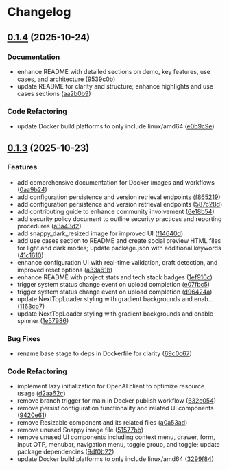 # Changelog

## [0.1.4](https://github.com/athrael-soju/Snappy/compare/v0.1.3...v0.1.4) (2025-10-24)


### Documentation

* enhance README with detailed sections on demo, key features, use cases, and architecture ([9539c0b](https://github.com/athrael-soju/Snappy/commit/9539c0b13a62eede302a75fa281b5a7a61fd06f7))
* update README for clarity and structure; enhance highlights and use cases sections ([aa2b0b9](https://github.com/athrael-soju/Snappy/commit/aa2b0b9a3d1cb6646b4a2bdabbc19c27fb92c7a1))


### Code Refactoring

* update Docker build platforms to only include linux/amd64 ([e0b9c9e](https://github.com/athrael-soju/Snappy/commit/e0b9c9e4e6104c629c6de943a2fc2afc91e8d9f4))

## [0.1.3](https://github.com/athrael-soju/Snappy/compare/0.1.2...v0.1.3) (2025-10-23)


### Features

* add comprehensive documentation for Docker images and workflows ([0aa9b24](https://github.com/athrael-soju/Snappy/commit/0aa9b244b5412fb79dedf5844b60a612a6e8b1cf))
* add configuration persistence and version retrieval endpoints ([f865219](https://github.com/athrael-soju/Snappy/commit/f8652191e3fd6dccaf6285bd07e3eeb8208e927e))
* add configuration persistence and version retrieval endpoints ([587c28d](https://github.com/athrael-soju/Snappy/commit/587c28d20e1abcc476878d1f6ecb28df187939b8))
* add contributing guide to enhance community involvement ([6e18b54](https://github.com/athrael-soju/Snappy/commit/6e18b54e7e476ef8dc103dfece17b5732fd49cdf))
* add security policy document to outline security practices and reporting procedures ([a3a43d2](https://github.com/athrael-soju/Snappy/commit/a3a43d2435c6786051bb6f49f7fc3fe680e43608))
* add snappy_dark_resized image for improved UI ([f14640d](https://github.com/athrael-soju/Snappy/commit/f14640d5e84c6a9f6ec3b62911ed88f965cd7028))
* add use cases section to README and create social preview HTML files for light and dark modes; update package.json with additional keywords ([41c1610](https://github.com/athrael-soju/Snappy/commit/41c1610a71d4ffbbdb705394d98ca4a9a1e98ccc))
* enhance configuration UI with real-time validation, draft detection, and improved reset options ([a33a61b](https://github.com/athrael-soju/Snappy/commit/a33a61be5afd1e484da81335148d1e6145eb76e7))
* enhance README with project stats and tech stack badges ([1ef910c](https://github.com/athrael-soju/Snappy/commit/1ef910c09477176b124b20cf0116d4fc99735330))
* trigger system status change event on upload completion ([e07fbc5](https://github.com/athrael-soju/Snappy/commit/e07fbc57eaeaaee67f8bc9b61a3f598998b899b2))
* trigger system status change event on upload completion ([d96424a](https://github.com/athrael-soju/Snappy/commit/d96424a19d4618ba283c5895a051ba3669c77ac6))
* update NextTopLoader styling with gradient backgrounds and enab… ([1163cb7](https://github.com/athrael-soju/Snappy/commit/1163cb7ade773bf26fd11951b6cd705920b4e4dd))
* update NextTopLoader styling with gradient backgrounds and enable spinner ([1e57986](https://github.com/athrael-soju/Snappy/commit/1e5798663cad2909b1cabfbdfc5c814bedb7bb97))


### Bug Fixes

* rename base stage to deps in Dockerfile for clarity ([69c0c67](https://github.com/athrael-soju/Snappy/commit/69c0c671b82e0acf0fd32a43b0bf1c5c123e8d61))


### Code Refactoring

* implement lazy initialization for OpenAI client to optimize resource usage ([d2aa62c](https://github.com/athrael-soju/Snappy/commit/d2aa62c634d9aff39b685ea3b4bc1a9950e8aaa8))
* remove branch trigger for main in Docker publish workflow ([632c054](https://github.com/athrael-soju/Snappy/commit/632c0549a6439520976b6ee7e63acdeb571139c2))
* remove persist configuration functionality and related UI components ([9420e61](https://github.com/athrael-soju/Snappy/commit/9420e61dcb550b7b668a3dbe4e802b1a53d5917d))
* remove Resizable component and its related files ([a0a53ad](https://github.com/athrael-soju/Snappy/commit/a0a53ad6ae821f4b98d8967bc677ef7c2175878f))
* remove unused Snappy image file ([51577bb](https://github.com/athrael-soju/Snappy/commit/51577bb1e9ea0210477dd260cf9f29dc41d766a1))
* remove unused UI components including context menu, drawer, form, input OTP, menubar, navigation menu, toggle group, and toggle; update package dependencies ([9df0b22](https://github.com/athrael-soju/Snappy/commit/9df0b22ee77c159b617954cc9d8a0d28a0293386))
* update Docker build platforms to only include linux/amd64 ([3299f84](https://github.com/athrael-soju/Snappy/commit/3299f84cb578c9ae10de3854a6043edcf530d131))
